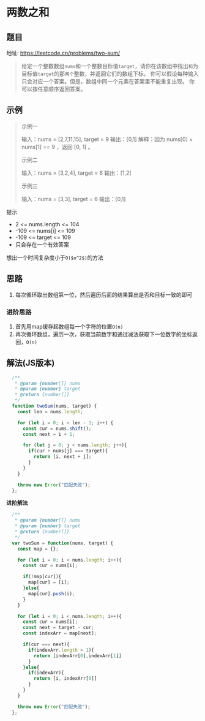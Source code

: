 # 两数之和

## 题目

地址: https://leetcode.cn/problems/two-sum/

> 给定一个整数数组`nums`和一个整数目标值`target`，请你在该数组中找出`和`为目标值`target`的那`两个`整数，并返回它们的数组下标。
> 你可以假设每种输入只会对应一个答案。但是，数组中同一个元素在答案里不能重复出现。
> 你可以按任意顺序返回答案。

## 示例

> 示例一
> 
> 输入：nums = [2,7,11,15], target = 9
> 输出：[0,1]
> 解释：因为 nums[0] + nums[1] == 9 ，返回 [0, 1] 。
> 
> 示例二
> 
> 输入：nums = [3,2,4], target = 6
> 输出：[1,2]
> 
> 示例三
> 
> 输入：nums = [3,3], target = 6
> 输出：[0,1]

提示

- 2 <= nums.length <= 104
- -109 <= nums[i] <= 109
- -109 <= target <= 109
- 只会存在一个有效答案

想出一个时间复杂度小于`O($n^2$)`的方法

## 思路

1. 每次循环取出数组第一位，然后遍历后面的结果算出是否和目标一致的即可

### 进阶思路

1. 首先用map缓存起数组每一个字符的位置`O(n)`
2. 再次循环数组，遍历一次，获取当前数字和通过减法获取下一位数字的坐标返回，`O(n)`

## 解法(JS版本)

```javascript
  /**
   * @param {number[]} nums
   * @param {number} target
   * @return {number[]}
   */
  function twoSum(nums, target) {
    const len = nums.length;

    for (let i = 0; i < len - 1; i++) {
      const cur = nums.shift();
      const next = i + 1;

      for (let j = 0; j < nums.length; j++){
        if(cur + nums[j] === target){
          return [i, next + j];
        }    
      }
    }

    throw new Error("匹配失败");
  };
```

**进阶解法**

```javascript
  /**
   * @param {number[]} nums
   * @param {number} target
   * @return {number[]}
   */
  var twoSum = function(nums, target) {
    const map = {};

    for (let i = 0; i < nums.length; i++){
      const cur = nums[i];

      if(!map[cur]){
        map[cur] = [i];
      }else{
        map[cur].push(i);
      }
    }

    for (let i = 0; i < nums.length; i++){
      const cur = nums[i];
      const next = target - cur;
      const indexArr = map[next];

      if(cur === next){
        if(indexArr.length > 1){
          return [indexArr[0],indexArr[1]]
        }
      }else{
        if(indexArr){
          return [i, indexArr[0]]
        }
      }
    }

    throw new Error("匹配失败");
  };
```